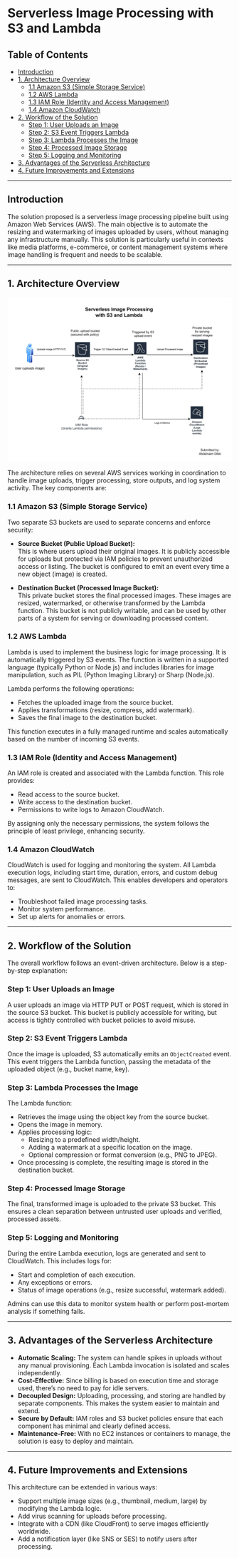 # Serverless Image Processing with S3 and Lambda

## Table of Contents

- [Introduction](#introduction)
- [1. Architecture Overview](#1-architecture-overview)
  - [1.1 Amazon S3 (Simple Storage Service)](#11-amazon-s3-simple-storage-service)
  - [1.2 AWS Lambda](#12-aws-lambda)
  - [1.3 IAM Role (Identity and Access Management)](#13-iam-role-identity-and-access-management)
  - [1.4 Amazon CloudWatch](#14-amazon-cloudwatch)
- [2. Workflow of the Solution](#2-workflow-of-the-solution)
  - [Step 1: User Uploads an Image](#step-1-user-uploads-an-image)
  - [Step 2: S3 Event Triggers Lambda](#step-2-s3-event-triggers-lambda)
  - [Step 3: Lambda Processes the Image](#step-3-lambda-processes-the-image)
  - [Step 4: Processed Image Storage](#step-4-processed-image-storage)
  - [Step 5: Logging and Monitoring](#step-5-logging-and-monitoring)
- [3. Advantages of the Serverless Architecture](#3-advantages-of-the-serverless-architecture)
- [4. Future Improvements and Extensions](#4-future-improvements-and-extensions)

---

## Introduction

The solution proposed is a serverless image processing pipeline built using Amazon Web Services (AWS). The main objective is to automate the resizing and watermarking of images uploaded by users, without managing any infrastructure manually. This solution is particularly useful in contexts like media platforms, e-commerce, or content management systems where image handling is frequent and needs to be scalable.

---

## 1. Architecture Overview

![Architecture Diagram](./Serverless%20Image%20Processing%20with%20S3%20and%20Lambda.drawio.png)


The architecture relies on several AWS services working in coordination to handle image uploads, trigger processing, store outputs, and log system activity. The key components are:

### 1.1 Amazon S3 (Simple Storage Service)

Two separate S3 buckets are used to separate concerns and enforce security:

- **Source Bucket (Public Upload Bucket):**  
  This is where users upload their original images. It is publicly accessible for uploads but protected via IAM policies to prevent unauthorized access or listing. The bucket is configured to emit an event every time a new object (image) is created.

- **Destination Bucket (Processed Image Bucket):**  
  This private bucket stores the final processed images. These images are resized, watermarked, or otherwise transformed by the Lambda function. This bucket is not publicly writable, and can be used by other parts of a system for serving or downloading processed content.

### 1.2 AWS Lambda

Lambda is used to implement the business logic for image processing. It is automatically triggered by S3 events. The function is written in a supported language (typically Python or Node.js) and includes libraries for image manipulation, such as PIL (Python Imaging Library) or Sharp (Node.js).

Lambda performs the following operations:

- Fetches the uploaded image from the source bucket.  
- Applies transformations (resize, compress, add watermark).  
- Saves the final image to the destination bucket.  

This function executes in a fully managed runtime and scales automatically based on the number of incoming S3 events.

### 1.3 IAM Role (Identity and Access Management)

An IAM role is created and associated with the Lambda function. This role provides:

- Read access to the source bucket.  
- Write access to the destination bucket.  
- Permissions to write logs to Amazon CloudWatch.  

By assigning only the necessary permissions, the system follows the principle of least privilege, enhancing security.

### 1.4 Amazon CloudWatch

CloudWatch is used for logging and monitoring the system. All Lambda execution logs, including start time, duration, errors, and custom debug messages, are sent to CloudWatch. This enables developers and operators to:

- Troubleshoot failed image processing tasks.  
- Monitor system performance.  
- Set up alerts for anomalies or errors.  

---

## 2. Workflow of the Solution

The overall workflow follows an event-driven architecture. Below is a step-by-step explanation:

### Step 1: User Uploads an Image

A user uploads an image via HTTP PUT or POST request, which is stored in the source S3 bucket. This bucket is publicly accessible for writing, but access is tightly controlled with bucket policies to avoid misuse.

### Step 2: S3 Event Triggers Lambda

Once the image is uploaded, S3 automatically emits an `ObjectCreated` event. This event triggers the Lambda function, passing the metadata of the uploaded object (e.g., bucket name, key).

### Step 3: Lambda Processes the Image

The Lambda function:

- Retrieves the image using the object key from the source bucket.  
- Opens the image in memory.  
- Applies processing logic:  
  - Resizing to a predefined width/height.  
  - Adding a watermark at a specific location on the image.  
  - Optional compression or format conversion (e.g., PNG to JPEG).  
- Once processing is complete, the resulting image is stored in the destination bucket.

### Step 4: Processed Image Storage

The final, transformed image is uploaded to the private S3 bucket. This ensures a clean separation between untrusted user uploads and verified, processed assets.

### Step 5: Logging and Monitoring

During the entire Lambda execution, logs are generated and sent to CloudWatch. This includes logs for:

- Start and completion of each execution.  
- Any exceptions or errors.  
- Status of image operations (e.g., resize successful, watermark added).  

Admins can use this data to monitor system health or perform post-mortem analysis if something fails.

---

## 3. Advantages of the Serverless Architecture

- **Automatic Scaling:** The system can handle spikes in uploads without any manual provisioning. Each Lambda invocation is isolated and scales independently.  
- **Cost-Effective:** Since billing is based on execution time and storage used, there’s no need to pay for idle servers.  
- **Decoupled Design:** Uploading, processing, and storing are handled by separate components. This makes the system easier to maintain and extend.  
- **Secure by Default:** IAM roles and S3 bucket policies ensure that each component has minimal and clearly defined access.  
- **Maintenance-Free:** With no EC2 instances or containers to manage, the solution is easy to deploy and maintain.  

---

## 4. Future Improvements and Extensions

This architecture can be extended in various ways:

- Support multiple image sizes (e.g., thumbnail, medium, large) by modifying the Lambda logic.  
- Add virus scanning for uploads before processing.  
- Integrate with a CDN (like CloudFront) to serve images efficiently worldwide.  
- Add a notification layer (like SNS or SES) to notify users after processing.  
